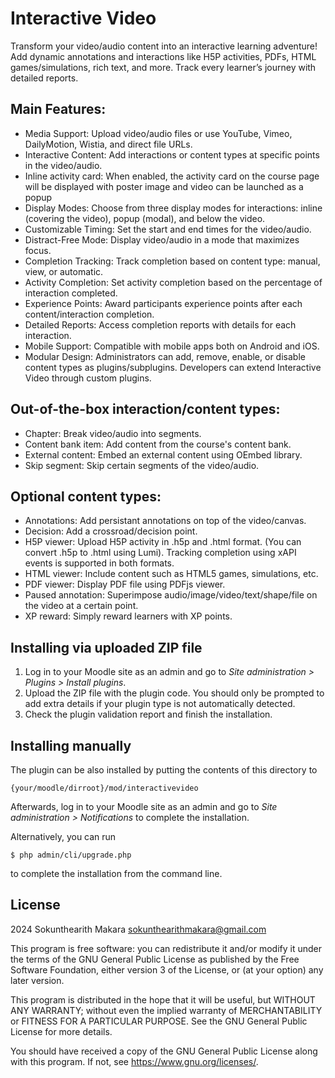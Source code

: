 # Interactive Video #

Transform your video/audio content into an interactive learning adventure! Add dynamic annotations and interactions like H5P activities, PDFs, HTML games/simulations, rich text, and more. Track every learner’s journey with detailed reports.

## Main Features: ##
- Media Support: Upload video/audio files or use YouTube, Vimeo, DailyMotion, Wistia, and direct file URLs.
- Interactive Content: Add interactions or content types at specific points in the video/audio.
- Inline activity card: When enabled, the activity card on the course page will be displayed with poster image and video can be launched as a popup
- Display Modes: Choose from three display modes for interactions: inline (covering the video), popup (modal), and below the video.
- Customizable Timing: Set the start and end times for the video/audio.
- Distract-Free Mode: Display video/audio in a mode that maximizes focus.
- Completion Tracking: Track completion based on content type: manual, view, or automatic.
- Activity Completion: Set activity completion based on the percentage of interaction completed.
- Experience Points: Award participants experience points after each content/interaction completion.
- Detailed Reports: Access completion reports with details for each interaction.
- Mobile Support: Compatible with mobile apps both on Android and iOS.
- Modular Design: Administrators can add, remove, enable, or disable content types as plugins/subplugins. Developers can extend Interactive Video through custom plugins.

## Out-of-the-box interaction/content types: ##
- Chapter: Break video/audio into segments.
- Content bank item: Add content from the course's content bank.
- External content: Embed an external content using OEmbed library.
- Skip segment: Skip certain segments of the video/audio.

## Optional content types: ##
- Annotations: Add persistant annotations on top of the video/canvas.
- Decision: Add a crossroad/decision point.
- H5P viewer: Upload H5P activity in .h5p and .html format. (You can convert .h5p to .html using Lumi). Tracking completion using xAPI events is supported in both formats.
- HTML viewer: Include content such as HTML5 games, simulations, etc.
- PDF viewer: Display PDF file using PDFjs viewer.
- Paused annotation: Superimpose audio/image/video/text/shape/file on the video at a certain point.
- XP reward: Simply reward learners with XP points.

## Installing via uploaded ZIP file ##

1. Log in to your Moodle site as an admin and go to _Site administration >
   Plugins > Install plugins_.
2. Upload the ZIP file with the plugin code. You should only be prompted to add
   extra details if your plugin type is not automatically detected.
3. Check the plugin validation report and finish the installation.

## Installing manually ##

The plugin can be also installed by putting the contents of this directory to

    {your/moodle/dirroot}/mod/interactivevideo

Afterwards, log in to your Moodle site as an admin and go to _Site administration >
Notifications_ to complete the installation.

Alternatively, you can run

    $ php admin/cli/upgrade.php

to complete the installation from the command line.

## License ##

2024 Sokunthearith Makara <sokunthearithmakara@gmail.com>

This program is free software: you can redistribute it and/or modify it under
the terms of the GNU General Public License as published by the Free Software
Foundation, either version 3 of the License, or (at your option) any later
version.

This program is distributed in the hope that it will be useful, but WITHOUT ANY
WARRANTY; without even the implied warranty of MERCHANTABILITY or FITNESS FOR A
PARTICULAR PURPOSE.  See the GNU General Public License for more details.

You should have received a copy of the GNU General Public License along with
this program.  If not, see <https://www.gnu.org/licenses/>.
